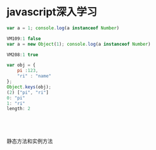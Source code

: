 # javascript深入学习

```javascript
var a = 1; console.log(a instanceof Number)

VM109:1 false
var a = new Object(1); console.log(a instanceof Number)

VM208:1 true
```

```javascript
var obj = {
	pi :123,
	"ri" : "name"
};
Object.keys(obj);
(2) ["pi", "ri"]
0: "pi"
1: "ri"
length: 2
```

```javascript

```

```javascript

```

```javascript

```

```javascript

```

静态方法和实例方法